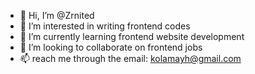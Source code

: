 - 👋 Hi, I’m @Zrnited
- 👀 I’m interested in writing frontend codes
- 🌱 I’m currently learning frontend website development
- 💞️ I’m looking to collaborate on frontend jobs
- 📫 reach me through the email: kolamayh@gmail.com

<!---
Zrnited/Zrnited is a ✨ special ✨ repository because its `README.md` (this file) appears on your GitHub profile.
You can click the Preview link to take a look at your changes.
--->
